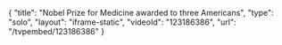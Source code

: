 {
    "title": "Nobel Prize for Medicine awarded to three Americans",
    "type": "solo",
    "layout": "iframe-static",
    "videoId": "123186386",
    "url": "\/tvpembed\/123186386"
}